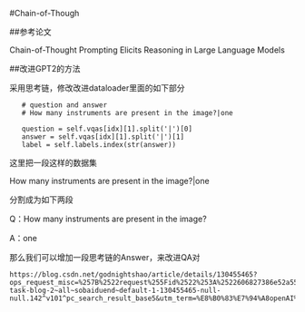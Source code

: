 #Chain-of-Though

##参考论文

Chain-of-Thought Prompting Elicits Reasoning in Large Language Models

##改进GPT2的方法

采用思考链，修改改进dataloader里面的如下部分

       # question and answer
       # How many instruments are present in the image?|one
        
       question = self.vqas[idx][1].split('|')[0]
       answer = self.vqas[idx][1].split('|')[1]
       label = self.labels.index(str(answer))

这里把一段这样的数据集

How many instruments are present in the image?|one

分割成为如下两段

Q：How many instruments are present in the image?

A：one

那么我们可以增加一段思考链的Answer，来改进QA对

	https://blog.csdn.net/godnightshao/article/details/130455465?ops_request_misc=%257B%2522request%255Fid%2522%253A%2522606827386e52a55bf4e3618e46574854%2522%252C%2522scm%2522%253A%252220140713.130102334..%2522%257D&request_id=606827386e52a55bf4e3618e46574854&biz_id=0&utm_medium=distribute.pc_search_result.none-task-blog-2~all~sobaiduend~default-1-130455465-null-null.142^v101^pc_search_result_base5&utm_term=%E8%B0%83%E7%94%A8openAI%E7%9A%84api&spm=1018.2226.3001.4187